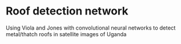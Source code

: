 # Roof detection network
Using Viola and Jones with convolutional neural networks to detect metal/thatch roofs in satellite images of Uganda
